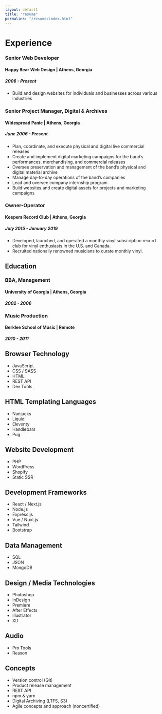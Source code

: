 ```yaml
---
layout: default
title: "resume"
permalink: "/resume/index.html"
---
```


# Experience

### Senior Web Developer
#### Happy Bear Web Design | Athens, Georgia
##### 2008 - Present

* Build and design websites for individuals and businesses across various industries


### Senior Project Manager, Digital & Archives
#### Widespread Panic | Athens, Georgia
##### June 2006 - Present

- Plan, coordinate, and execute physical and digital live commercial releases
- Create and implement digital marketing campaigns for the band’s performances, merchandising, and commercial releases
- Oversee preservation and management of the band’s physical and digital material archive
- Manage day-to-day operations of the band’s companies
- Lead and oversee company internship program
- Build websites and create digital assets for projects and marketing campaigns

### Owner-Operator
#### Keepers Record Club | Athens, Georgia
##### July 2015 - January 2019

* Developed, launched, and operated a monthly vinyl subscription record club for vinyl enthusiasts in the U.S. and Canada.
* Recruited nationally renowned musicians to curate monthly vinyl.

## Education

### BBA, Management
#### University of Georgia | Athens, Georgia
##### 2002 - 2006

### Music Production
#### Berklee School of Music | Remote
##### 2010 - 2011

## Browser Technology
* JavaScript
* CSS / SASS
* HTML
* REST API
* Dev Tools

## HTML Templating Languages
* Nunjucks
* Liquid
* Eleventy
* Handlebars
* Pug

## Website Development
* PHP
* WordPress
* Shopify
* Static SSR

## Development Frameworks
* React / Next.js
* Node.js
* Express.js
* Vue / Nuxt.js
* Tailwind
* Bootstrap

## Data Management
* SQL
* JSON
* MongoDB

## Design / Media Technologies 
* Photoshop
* InDesign
* Premiere
* After Effects
* Illustrator
* XD

## Audio
* Pro Tools
* Reason

## Concepts
* Version control (Git)
* Product release management
* REST API
* npm & yarn
* Digital Archiving (LTFS, S3)
* Agile concepts and approach (noncertified)
